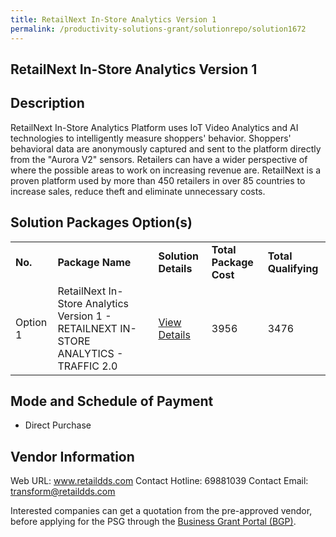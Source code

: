 ```yaml
---
title: RetailNext In-Store Analytics Version 1
permalink: /productivity-solutions-grant/solutionrepo/solution1672
---
```


## RetailNext In-Store Analytics Version 1

## Description

RetailNext In-Store Analytics Platform uses IoT Video Analytics and AI technologies to intelligently measure shoppers' behavior. Shoppers' behavioral data are anonymously captured and sent to the platform directly from the "Aurora V2" sensors. Retailers can have a wider perspective of where the possible areas to work on increasing revenue are. RetailNext is a proven platform used by more than 450 retailers in over 85 countries to increase sales, reduce theft and eliminate unnecessary costs.

## Solution Packages Option(s)

<table>
<tr>
<td><b>No.</b></td>
<td><b>Package Name</b></td>
<td><b>Solution Details</b></td>
<td><b>Total Package Cost</b></td>
<td><b>Total Qualifying</b></td>
</tr>
<tr>
<td>Option 1</td>
<td>RetailNext In-Store Analytics Version 1 - RETAILNEXT IN-STORE ANALYTICS - TRAFFIC 2.0</td>
<td><a href='https://www.gobusiness.gov.sg/images/psg/Desensitised_RetailDDS_20200406_Annex_3_Part_1.pdf'>View Details</a></td>
<td>3956</td>
<td>3476</td>
</tr>
</table>

## Mode and Schedule of Payment

 - Direct Purchase

## Vendor Information

 Web URL: www.retaildds.com 
Contact Hotline: 69881039 
Contact Email: transform@retaildds.com 


Interested companies can get a quotation from the pre-approved vendor, before applying for the PSG through the <a href='https://www.businessgrants.gov.sg/'>Business Grant Portal (BGP)</a>.

<script src="/jquery/resize-tables.js"></script>
